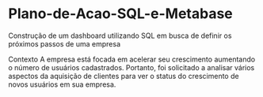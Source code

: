 # Plano-de-Acao-SQL-e-Metabase

Construção de  um dashboard utilizando SQL em busca de definir os próximos passos de uma empresa

Contexto
A empresa está focada em acelerar seu crescimento aumentando o número de usuários cadastrados.
Portanto, foi solicitado a analisar vários aspectos da aquisição de clientes para ver o status do crescimento de novos usuários em sua empresa.
